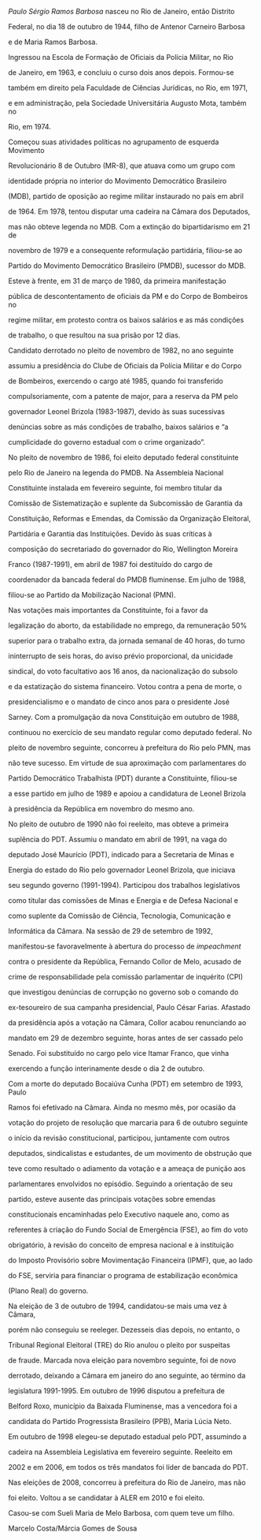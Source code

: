 

*Paulo Sérgio Ramos Barbosa* nasceu no Rio de Janeiro, então Distrito

Federal, no dia 18 de outubro de 1944, filho de Antenor Carneiro Barbosa

e de Maria Ramos Barbosa.



Ingressou na Escola de Formação de Oficiais da Polícia Militar, no Rio

de Janeiro, em 1963, e concluiu o curso dois anos depois. Formou-se

também em direito pela Faculdade de Ciências Jurídicas, no Rio, em 1971,

e em administração, pela Sociedade Universitária Augusto Mota, também no

Rio, em 1974.



Começou suas atividades políticas no agrupamento de esquerda Movimento

Revolucionário 8 de Outubro (MR-8), que atuava como um grupo com

identidade própria no interior do Movimento Democrático Brasileiro

(MDB), partido de oposição ao regime militar instaurado no país em abril

de 1964. Em 1978, tentou disputar uma cadeira na Câmara dos Deputados,

mas não obteve legenda no MDB. Com a extinção do bipartidarismo em 21 de

novembro de 1979 e a consequente reformulação partidária, filiou-se ao

Partido do Movimento Democrático Brasileiro (PMDB), sucessor do MDB.

Esteve à frente, em 31 de março de 1980, da primeira manifestação

pública de descontentamento de oficiais da PM e do Corpo de Bombeiros no

regime militar, em protesto contra os baixos salários e as más condições

de trabalho, o que resultou na sua prisão por 12 dias.



Candidato derrotado no pleito de novembro de 1982, no ano seguinte

assumiu a presidência do Clube de Oficiais da Polícia Militar e do Corpo

de Bombeiros, exercendo o cargo até 1985, quando foi transferido

compulsoriamente, com a patente de major, para a reserva da PM pelo

governador Leonel Brizola (1983-1987), devido às suas sucessivas

denúncias sobre as más condições de trabalho, baixos salários e “a

cumplicidade do governo estadual com o crime organizado”.



No pleito de novembro de 1986, foi eleito deputado federal constituinte

pelo Rio de Janeiro na legenda do PMDB. Na Assembleia Nacional

Constituinte instalada em fevereiro seguinte, foi membro titular da

Comissão de Sistematização e suplente da Subcomissão de Garantia da

Constituição, Reformas e Emendas, da Comissão da Organização Eleitoral,

Partidária e Garantia das Instituições. Devido às suas críticas à

composição do secretariado do governador do Rio, Wellington Moreira

Franco (1987-1991), em abril de 1987 foi destituído do cargo de

coordenador da bancada federal do PMDB fluminense. Em julho de 1988,

filiou-se ao Partido da Mobilização Nacional (PMN).



Nas votações mais importantes da Constituinte, foi a favor da

legalização do aborto, da estabilidade no emprego, da remuneração 50%

superior para o trabalho extra, da jornada semanal de 40 horas, do turno

ininterrupto de seis horas, do aviso prévio proporcional, da unicidade

sindical, do voto facultativo aos 16 anos, da nacionalização do subsolo

e da estatização do sistema financeiro. Votou contra a pena de morte, o

presidencialismo e o mandato de cinco anos para o presidente José

Sarney. Com a promulgação da nova Constituição em outubro de 1988,

continuou no exercício de seu mandato regular como deputado federal. No

pleito de novembro seguinte, concorreu à prefeitura do Rio pelo PMN, mas

não teve sucesso. Em virtude de sua aproximação com parlamentares do

Partido Democrático Trabalhista (PDT) durante a Constituinte, filiou-se

a esse partido em julho de 1989 e apoiou a candidatura de Leonel Brizola

à presidência da República em novembro do mesmo ano.



No pleito de outubro de 1990 não foi reeleito, mas obteve a primeira

suplência do PDT. Assumiu o mandato em abril de 1991, na vaga do

deputado José Maurício (PDT), indicado para a Secretaria de Minas e

Energia do estado do Rio pelo governador Leonel Brizola, que iniciava

seu segundo governo (1991-1994). Participou dos trabalhos legislativos

como titular das comissões de Minas e Energia e de Defesa Nacional e

como suplente da Comissão de Ciência, Tecnologia, Comunicação e

Informática da Câmara. Na sessão de 29 de setembro de 1992,

manifestou-se favoravelmente à abertura do processo de *impeachment*

contra o presidente da República, Fernando Collor de Melo, acusado de

crime de responsabilidade pela comissão parlamentar de inquérito (CPI)

que investigou denúncias de corrupção no governo sob o comando do

ex-tesoureiro de sua campanha presidencial, Paulo César Farias. Afastado

da presidência após a votação na Câmara, Collor acabou renunciando ao

mandato em 29 de dezembro seguinte, horas antes de ser cassado pelo

Senado. Foi substituído no cargo pelo vice Itamar Franco, que vinha

exercendo a função interinamente desde o dia 2 de outubro.



Com a morte do deputado Bocaiúva Cunha (PDT) em setembro de 1993, Paulo

Ramos foi efetivado na Câmara. Ainda no mesmo mês, por ocasião da

votação do projeto de resolução que marcaria para 6 de outubro seguinte

o início da revisão constitucional, participou, juntamente com outros

deputados, sindicalistas e estudantes, de um movimento de obstrução que

teve como resultado o adiamento da votação e a ameaça de punição aos

parlamentares envolvidos no episódio. Seguindo a orientação de seu

partido, esteve ausente das principais votações sobre emendas

constitucionais encaminhadas pelo Executivo naquele ano, como as

referentes à criação do Fundo Social de Emergência (FSE), ao fim do voto

obrigatório, à revisão do conceito de empresa nacional e à instituição

do Imposto Provisório sobre Movimentação Financeira (IPMF), que, ao lado

do FSE, serviria para financiar o programa de estabilização econômica

(Plano Real) do governo.



Na eleição de 3 de outubro de 1994, candidatou-se mais uma vez à Câmara,

porém não conseguiu se reeleger. Dezesseis dias depois, no entanto, o

Tribunal Regional Eleitoral (TRE) do Rio anulou o pleito por suspeitas

de fraude. Marcada nova eleição para novembro seguinte, foi de novo

derrotado, deixando a Câmara em janeiro do ano seguinte, ao término da

legislatura 1991-1995. Em outubro de 1996 disputou a prefeitura de

Belford Roxo, município da Baixada Fluminense, mas a vencedora foi a

candidata do Partido Progressista Brasileiro (PPB), Maria Lúcia Neto.



Em outubro de 1998 elegeu-se deputado estadual pelo PDT, assumindo a

cadeira na Assembleia Legislativa em fevereiro seguinte. Reeleito em

2002 e em 2006, em todos os três mandatos foi líder de bancada do PDT.

Nas eleições de 2008, concorreu à prefeitura do Rio de Janeiro, mas não

foi eleito. Voltou a se candidatar à ALER em 2010 e foi eleito.



Casou-se com Sueli Maria de Melo Barbosa, com quem teve um filho.



Marcelo Costa/Márcia Gomes de Sousa



